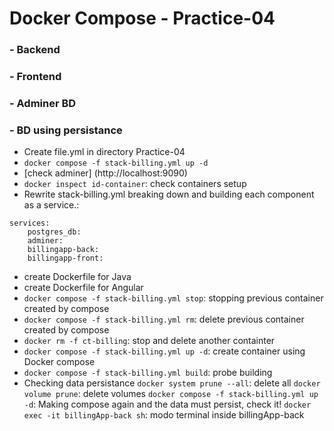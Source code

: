 # Docker Compose - Practice-04
###		- Backend
###		- Frontend
###		- Adminer BD
###		- BD using persistance

- Create file.yml in directory Practice-04
- `docker compose -f stack-billing.yml up -d`
- [check adminer] (http://localhost:9090)
- `docker inspect id-container`: check containers setup
- Rewrite stack-billing.yml breaking down and building each component as a service.:
```
services:
	postgres_db:
	adminer:
	billingapp-back:
	billingapp-front:
```
- create Dockerfile for Java
- create Dockerfile for Angular
- `docker compose -f stack-billing.yml stop`: stopping previous container created by compose
- `docker compose -f stack-billing.yml rm`: delete previous container created by compose
- `docker rm -f ct-billing`: stop and delete another containter
- `docker compose -f stack-billing.yml up -d`: create container using Docker compose
- `docker compose -f stack-billing.yml build`: probe building
- Checking data persistance
`docker system prune --all`: delete all
`docker volume prune`: delete volumes
`docker compose -f stack-billing.yml up -d`: Making compose again and the data must persist, check it!
`docker exec -it billingApp-back sh`: modo terminal inside billingApp-back